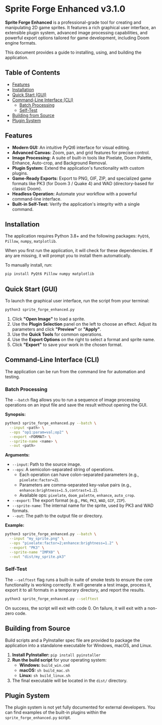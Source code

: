 # Sprite Forge Enhanced v3.1.0

**Sprite Forge Enhanced** is a professional-grade tool for creating and manipulating 2D game sprites. It features a rich graphical user interface, an extensible plugin system, advanced image processing capabilities, and powerful export options tailored for game development, including Doom engine formats.

This document provides a guide to installing, using, and building the application.

## Table of Contents

- [Features](#features)
- [Installation](#installation)
- [Quick Start (GUI)](#quick-start-gui)
- [Command-Line Interface (CLI)](#command-line-interface-cli)
  - [Batch Processing](#batch-processing)
  - [Self-Test](#self-test)
- [Building from Source](#building-from-source)
- [Plugin System](#plugin-system)

## Features

*   **Modern GUI:** An intuitive PyQt6 interface for visual editing.
*   **Advanced Canvas:** Zoom, pan, and grid features for precise control.
*   **Image Processing:** A suite of built-in tools like Pixelate, Doom Palette, Enhance, Auto-crop, and Background Removal.
*   **Plugin System:** Extend the application's functionality with custom plugins.
*   **Game-Ready Exports:** Export to PNG, GIF, ZIP, and specialized game formats like PK3 (for Doom 3 / Quake 4) and WAD (directory-based for classic Doom).
*   **Headless Operation:** Automate your workflow with a powerful command-line interface.
*   **Built-in Self-Test:** Verify the application's integrity with a single command.

## Installation

The application requires Python 3.8+ and the following packages: `PyQt6`, `Pillow`, `numpy`, `matplotlib`.

When you first run the application, it will check for these dependencies. If any are missing, it will prompt you to install them automatically.

To manually install, run:
```bash
pip install PyQt6 Pillow numpy matplotlib
```

## Quick Start (GUI)

To launch the graphical user interface, run the script from your terminal:

```bash
python3 sprite_forge_enhanced.py
```

1.  Click **"Open Image"** to load a sprite.
2.  Use the **Plugin Selection** panel on the left to choose an effect. Adjust its parameters and click **"Preview"** or **"Apply"**.
3.  Use the **Quick Tools** for common operations.
4.  Use the **Export Options** on the right to select a format and sprite name.
5.  Click **"Export"** to save your work in the chosen format.

## Command-Line Interface (CLI)

The application can be run from the command line for automation and testing.

### Batch Processing

The `--batch` flag allows you to run a sequence of image processing operations on an input file and save the result without opening the GUI.

**Synopsis:**
```bash
python3 sprite_forge_enhanced.py --batch \
  --input <path> \
  --ops "op1:param=val;op2" \
  --export <FORMAT> \
  --sprite-name <name> \
  --out <path>
```

**Arguments:**
*   `--input`: Path to the source image.
*   `--ops`: A semicolon-separated string of operations.
    *   Each operation can have colon-separated parameters (e.g., `pixelate:factor=2`).
    *   Parameters are comma-separated key-value pairs (e.g., `enhance:brightness=1.5,contrast=1.2`).
    *   Available ops: `pixelate`, `doom_palette`, `enhance`, `auto_crop`.
*   `--export`: The export format (e.g., `PNG`, `PK3`, `WAD`, `GIF`, `ZIP`).
*   `--sprite-name`: The internal name for the sprite, used by PK3 and WAD formats.
*   `--out`: The path to the output file or directory.

**Example:**
```bash
python3 sprite_forge_enhanced.py --batch \
  --input "my_sprite.png" \
  --ops "pixelate:factor=2;enhance:brightness=1.2" \
  --export "PK3" \
  --sprite-name "IMPX0" \
  --out "dist/my_sprite.pk3"
```

### Self-Test

The `--selftest` flag runs a built-in suite of smoke tests to ensure the core functionality is working correctly. It will generate a test image, process it, export it to all formats in a temporary directory, and report the results.

```bash
python3 sprite_forge_enhanced.py --selftest
```
On success, the script will exit with code 0. On failure, it will exit with a non-zero code.

## Building from Source

Build scripts and a PyInstaller spec file are provided to package the application into a standalone executable for Windows, macOS, and Linux.

1.  **Install PyInstaller:** `pip install pyinstaller`
2.  **Run the build script** for your operating system:
    *   **Windows:** `build_win.cmd`
    *   **macOS:** `sh build_mac.sh`
    *   **Linux:** `sh build_linux.sh`
3.  The final executable will be located in the `dist/` directory.

## Plugin System

The plugin system is not yet fully documented for external developers. You can find examples of the built-in plugins within the `sprite_forge_enhanced.py` script.
